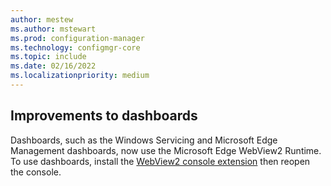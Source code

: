 ```yaml
---
author: mestew
ms.author: mstewart
ms.prod: configuration-manager
ms.technology: configmgr-core
ms.topic: include
ms.date: 02/16/2022
ms.localizationpriority: medium
---
```


## <a name="bkmk_webview2"></a> Improvements to dashboards
<!--10024154-->
Dashboards, such as the Windows Servicing and Microsoft Edge Management dashboards, now use the Microsoft Edge WebView2 Runtime. To use dashboards, install the [WebView2 console extension](../../../../servers/manage/admin-console-extensions.md#get-console-extensions) then reopen the console.
